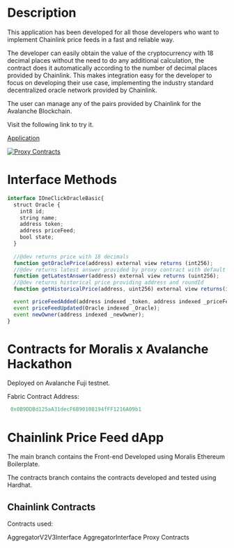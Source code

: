 # Description

This application has been developed for all those developers who want to implement Chainlink price feeds in a fast and reliable way.

The developer can easily obtain the value of the cryptocurrency with 18 decimal places without the need to do any additional calculation, the contract does it automatically according to the number of decimal places provided by Chainlink. This makes integration easy for the developer to focus on developing their use case, implementing the industry standard decentralized oracle network provided by Chainlink.

The user can manage any of the pairs provided by Chainlink for the Avalanche Blockchain.

Visit the following link to try it.

[Application](https://eft3ygowizon.usemoralis.com/)

[![Proxy Contracts](https://i.postimg.cc/VvkZcLMP/Captura.png)](https://postimg.cc/zb4FCN0x)

# Interface Methods

```jsx
interface IOneClickOracleBasic{
  struct Oracle {
    int8 id;
    string name;
    address token;
    address priceFeed;
    bool state;
  }
  
  //@dev returns price with 18 decimals
  function getOraclePrice(address) external view returns (int256);    
  //@dev returns latest answer provided by proxy contract with default decimals
  function getLatestAnswer(address) external view returns (uint256);
  //@dev returns historical price providing address and roundId
  function getHistoricalPrice(address, uint256) external view returns(int256);

  event priceFeedAdded(address indexed _token, address indexed _priceFeed);
  event priceFeedUpdated(Oracle indexed _Oracle);
  event newOwner(address indexed _newOwner);
}
```
 

# Contracts for Moralis x Avalanche Hackathon

Deployed on Avalanche Fuji testnet.

Fabric Contract Address:

```jsx
 0x0B9DDBd125aA31decF6B90108194fFF1216A09b1
 ```

# Chainlink Price Feed dApp


The main branch contains the Front-end Developed using Moralis Ethereum Boilerplate.

The contracts branch contains the contracts developed and tested using Hardhat.

## Chainlink Contracts

Contracts used:

AggregatorV2V3Interface
AggregatorInterface
Proxy Contracts